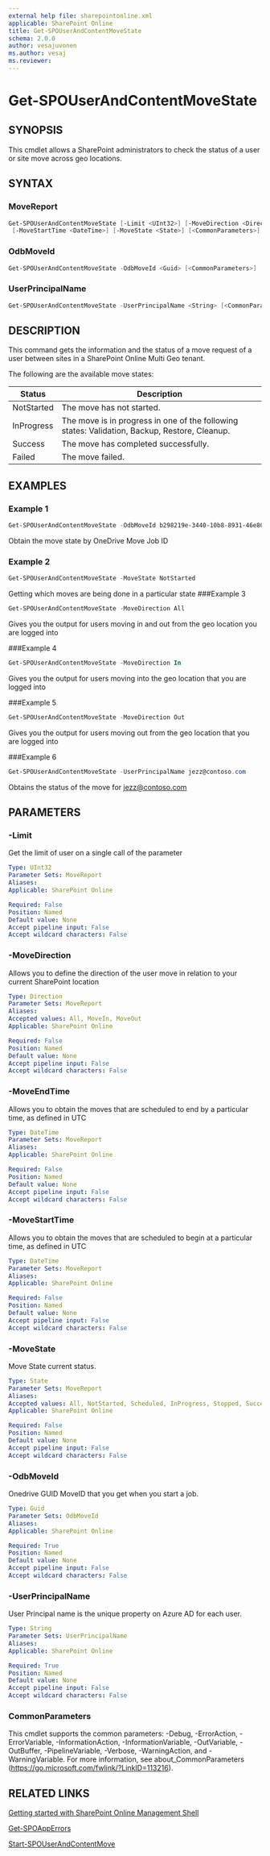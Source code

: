```yaml
---
external help file: sharepointonline.xml
applicable: SharePoint Online
title: Get-SPOUserAndContentMoveState
schema: 2.0.0
author: vesajuvonen
ms.author: vesaj
ms.reviewer:
---
```


# Get-SPOUserAndContentMoveState

## SYNOPSIS
This cmdlet allows a SharePoint administrators to check the status of a user or site move across geo locations.

## SYNTAX

### MoveReport
```powershell
Get-SPOUserAndContentMoveState [-Limit <UInt32>] [-MoveDirection <Direction>] [-MoveEndTime <DateTime>]
 [-MoveStartTime <DateTime>] [-MoveState <State>] [<CommonParameters>]
```

### OdbMoveId
```powershell
Get-SPOUserAndContentMoveState -OdbMoveId <Guid> [<CommonParameters>]
```

### UserPrincipalName
```powershell
Get-SPOUserAndContentMoveState -UserPrincipalName <String> [<CommonParameters>]
```

## DESCRIPTION
This command gets the information and the status of a move request of a user between sites in a SharePoint Online Multi Geo tenant.

The following are the available move states:

|Status|Description|
| --- | --- |
|NotStarted| The move has not started. |
|InProgress| The move is in progress in one of the following states: Validation, Backup, Restore, Cleanup.|
|Success| The move has completed successfully.|
|Failed|The move failed.|

## EXAMPLES
### Example 1 

```Powershell
Get-SPOUserAndContentMoveState -OdbMoveId b298219e-3440-10b8-8931-46e805e2b85b
```
Obtain the move state by OneDrive Move Job ID
   
### Example 2

```Powershell
Get-SPOUserAndContentMoveState -MoveState NotStarted
```
Getting which moves are being done in a particular state
###Example 3

```Powershell
Get-SPOUserAndContentMoveState -MoveDirection All 
```
Gives you the output for users moving in and out from the geo location you are logged into

###Example 4
```Powershell
Get-SPOUserAndContentMoveState -MoveDirection In 
```
Gives you the output for users moving into the geo location that you are logged into

###Example 5
```Powershell
Get-SPOUserAndContentMoveState -MoveDirection Out 
```
Gives you the output for users moving out from the geo location that you are logged into

###Example 6
```Powershell
Get-SPOUserAndContentMoveState -UserPrincipalName jezz@contoso.com
```
Obtains the status of the move for jezz@contoso.com

## PARAMETERS

### -Limit
Get the limit of user on a single call of the parameter

```yaml
Type: UInt32
Parameter Sets: MoveReport
Aliases: 
Applicable: SharePoint Online

Required: False
Position: Named
Default value: None
Accept pipeline input: False
Accept wildcard characters: False
```

### -MoveDirection
Allows you to define the direction of the user move in relation to your current SharePoint location

```yaml
Type: Direction
Parameter Sets: MoveReport
Aliases: 
Accepted values: All, MoveIn, MoveOut
Applicable: SharePoint Online

Required: False
Position: Named
Default value: None
Accept pipeline input: False
Accept wildcard characters: False
```

### -MoveEndTime
Allows you to obtain the moves that are scheduled to end by a particular time, as defined in UTC

```yaml
Type: DateTime
Parameter Sets: MoveReport
Aliases: 
Applicable: SharePoint Online

Required: False
Position: Named
Default value: None
Accept pipeline input: False
Accept wildcard characters: False
```

### -MoveStartTime
Allows you to obtain the moves that are scheduled to begin at a particular time, as defined in UTC

```yaml
Type: DateTime
Parameter Sets: MoveReport
Aliases: 
Applicable: SharePoint Online

Required: False
Position: Named
Default value: None
Accept pipeline input: False
Accept wildcard characters: False
```

### -MoveState
Move State current status.

```yaml
Type: State
Parameter Sets: MoveReport
Aliases: 
Accepted values: All, NotStarted, Scheduled, InProgress, Stopped, Success, Failed
Applicable: SharePoint Online

Required: False
Position: Named
Default value: None
Accept pipeline input: False
Accept wildcard characters: False
```

### -OdbMoveId
Onedrive GUID MoveID that you get when you start a job.

```yaml
Type: Guid
Parameter Sets: OdbMoveId
Aliases: 
Applicable: SharePoint Online

Required: True
Position: Named
Default value: None
Accept pipeline input: False
Accept wildcard characters: False
```

### -UserPrincipalName
User Principal name is the unique property on Azure AD for each user.

```yaml
Type: String
Parameter Sets: UserPrincipalName
Aliases: 
Applicable: SharePoint Online

Required: True
Position: Named
Default value: None
Accept pipeline input: False
Accept wildcard characters: False
```

### CommonParameters
This cmdlet supports the common parameters: -Debug, -ErrorAction, -ErrorVariable, -InformationAction, -InformationVariable, -OutVariable, -OutBuffer, -PipelineVariable, -Verbose, -WarningAction, and -WarningVariable. For more information, see about_CommonParameters (https://go.microsoft.com/fwlink/?LinkID=113216).



## RELATED LINKS

[Getting started with SharePoint Online Management Shell](https://docs.microsoft.com/powershell/sharepoint/sharepoint-online/connect-sharepoint-online?view=sharepoint-ps)

[Get-SPOAppErrors](Get-SPOAppErrors.md)

[Start-SPOUserAndContentMove](Start-SPOUserAndContentMove.md)
